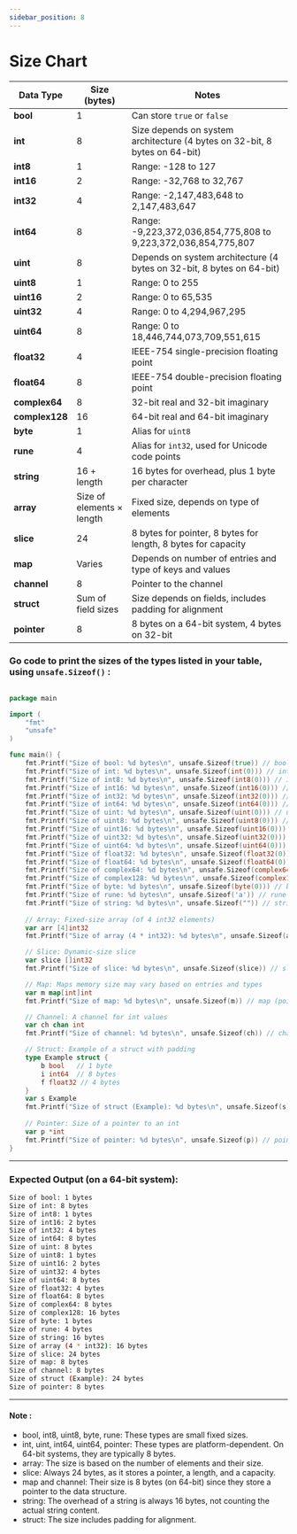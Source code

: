 ```yaml
---
sidebar_position: 8
---
```


# Size Chart

| Data Type      | Size (bytes)              | Notes                                                                      |
| -------------- | ------------------------- | -------------------------------------------------------------------------- |
| **bool**       | 1                         | Can store `true` or `false`                                                |
| **int**        | 8                         | Size depends on system architecture (4 bytes on 32-bit, 8 bytes on 64-bit) |
| **int8**       | 1                         | Range: -128 to 127                                                         |
| **int16**      | 2                         | Range: -32,768 to 32,767                                                   |
| **int32**      | 4                         | Range: -2,147,483,648 to 2,147,483,647                                     |
| **int64**      | 8                         | Range: -9,223,372,036,854,775,808 to 9,223,372,036,854,775,807             |
| **uint**       | 8                         | Depends on system architecture (4 bytes on 32-bit, 8 bytes on 64-bit)      |
| **uint8**      | 1                         | Range: 0 to 255                                                            |
| **uint16**     | 2                         | Range: 0 to 65,535                                                         |
| **uint32**     | 4                         | Range: 0 to 4,294,967,295                                                  |
| **uint64**     | 8                         | Range: 0 to 18,446,744,073,709,551,615                                     |
| **float32**    | 4                         | IEEE-754 single-precision floating point                                   |
| **float64**    | 8                         | IEEE-754 double-precision floating point                                   |
| **complex64**  | 8                         | 32-bit real and 32-bit imaginary                                           |
| **complex128** | 16                        | 64-bit real and 64-bit imaginary                                           |
| **byte**       | 1                         | Alias for `uint8`                                                          |
| **rune**       | 4                         | Alias for `int32`, used for Unicode code points                            |
| **string**     | 16 + length               | 16 bytes for overhead, plus 1 byte per character                           |
| **array**      | Size of elements × length | Fixed size, depends on type of elements                                    |
| **slice**      | 24                        | 8 bytes for pointer, 8 bytes for length, 8 bytes for capacity              |
| **map**        | Varies                    | Depends on number of entries and type of keys and values                   |
| **channel**    | 8                         | Pointer to the channel                                                     |
| **struct**     | Sum of field sizes        | Size depends on fields, includes padding for alignment                     |
| **pointer**    | 8                         | 8 bytes on a 64-bit system, 4 bytes on 32-bit                              |


### Go code to print the sizes of the types listed in your table, using `unsafe.Sizeof()` :

```go

package main

import (
	"fmt"
	"unsafe"
)

func main() {
	fmt.Printf("Size of bool: %d bytes\n", unsafe.Sizeof(true)) // bool
	fmt.Printf("Size of int: %d bytes\n", unsafe.Sizeof(int(0))) // int
	fmt.Printf("Size of int8: %d bytes\n", unsafe.Sizeof(int8(0))) // int8
	fmt.Printf("Size of int16: %d bytes\n", unsafe.Sizeof(int16(0))) // int16
	fmt.Printf("Size of int32: %d bytes\n", unsafe.Sizeof(int32(0))) // int32
	fmt.Printf("Size of int64: %d bytes\n", unsafe.Sizeof(int64(0))) // int64
	fmt.Printf("Size of uint: %d bytes\n", unsafe.Sizeof(uint(0))) // uint
	fmt.Printf("Size of uint8: %d bytes\n", unsafe.Sizeof(uint8(0))) // uint8
	fmt.Printf("Size of uint16: %d bytes\n", unsafe.Sizeof(uint16(0))) // uint16
	fmt.Printf("Size of uint32: %d bytes\n", unsafe.Sizeof(uint32(0))) // uint32
	fmt.Printf("Size of uint64: %d bytes\n", unsafe.Sizeof(uint64(0))) // uint64
	fmt.Printf("Size of float32: %d bytes\n", unsafe.Sizeof(float32(0))) // float32
	fmt.Printf("Size of float64: %d bytes\n", unsafe.Sizeof(float64(0))) // float64
	fmt.Printf("Size of complex64: %d bytes\n", unsafe.Sizeof(complex64(0))) // complex64
	fmt.Printf("Size of complex128: %d bytes\n", unsafe.Sizeof(complex128(0))) // complex128
	fmt.Printf("Size of byte: %d bytes\n", unsafe.Sizeof(byte(0))) // byte (alias for uint8)
	fmt.Printf("Size of rune: %d bytes\n", unsafe.Sizeof('a')) // rune (alias for int32)
	fmt.Printf("Size of string: %d bytes\n", unsafe.Sizeof("")) // string (empty string, size of overhead)
	
	// Array: Fixed-size array (of 4 int32 elements)
	var arr [4]int32
	fmt.Printf("Size of array (4 * int32): %d bytes\n", unsafe.Sizeof(arr)) // array of 4 int32 elements

	// Slice: Dynamic-size slice
	var slice []int32
	fmt.Printf("Size of slice: %d bytes\n", unsafe.Sizeof(slice)) // slice (pointer, length, capacity)

	// Map: Maps memory size may vary based on entries and types
	var m map[int]int
	fmt.Printf("Size of map: %d bytes\n", unsafe.Sizeof(m)) // map (pointer)

	// Channel: A channel for int values
	var ch chan int
	fmt.Printf("Size of channel: %d bytes\n", unsafe.Sizeof(ch)) // channel (pointer)

	// Struct: Example of a struct with padding
	type Example struct {
		b bool   // 1 byte
		i int64  // 8 bytes
		f float32 // 4 bytes
	}
	var s Example
	fmt.Printf("Size of struct (Example): %d bytes\n", unsafe.Sizeof(s)) // struct (with padding)
	
	// Pointer: Size of a pointer to an int
	var p *int
	fmt.Printf("Size of pointer: %d bytes\n", unsafe.Sizeof(p)) // pointer (platform-dependent)
}

```

---

### Expected Output (on a 64-bit system):
```bash
Size of bool: 1 bytes
Size of int: 8 bytes
Size of int8: 1 bytes
Size of int16: 2 bytes
Size of int32: 4 bytes
Size of int64: 8 bytes
Size of uint: 8 bytes
Size of uint8: 1 bytes
Size of uint16: 2 bytes
Size of uint32: 4 bytes
Size of uint64: 8 bytes
Size of float32: 4 bytes
Size of float64: 8 bytes
Size of complex64: 8 bytes
Size of complex128: 16 bytes
Size of byte: 1 bytes
Size of rune: 4 bytes
Size of string: 16 bytes
Size of array (4 * int32): 16 bytes
Size of slice: 24 bytes
Size of map: 8 bytes
Size of channel: 8 bytes
Size of struct (Example): 24 bytes
Size of pointer: 8 bytes
```

---

#### Note :
- bool, int8, uint8, byte, rune: These types are small fixed sizes.
- int, uint, int64, uint64, pointer: These types are platform-dependent. On 64-bit systems, they are typically 8 bytes.
- array: The size is based on the number of elements and their size.
- slice: Always 24 bytes, as it stores a pointer, a length, and a capacity.
- map and channel: Their size is 8 bytes (on 64-bit) since they store a pointer to the data structure.
- string: The overhead of a string is always 16 bytes, not counting the actual string content.
- struct: The size includes padding for alignment.
